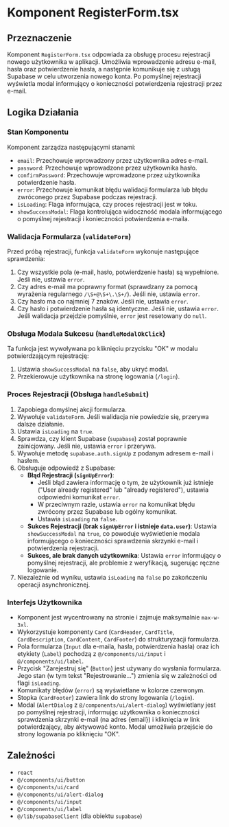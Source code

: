 # Komponent RegisterForm.tsx

## Przeznaczenie

Komponent `RegisterForm.tsx` odpowiada za obsługę procesu rejestracji nowego użytkownika w aplikacji. Umożliwia wprowadzenie adresu e-mail, hasła oraz potwierdzenie hasła, a następnie komunikuje się z usługą Supabase w celu utworzenia nowego konta. Po pomyślnej rejestracji wyświetla modal informujący o konieczności potwierdzenia rejestracji przez e-mail.

## Logika Działania

### Stan Komponentu

Komponent zarządza następującymi stanami:
-   `email`: Przechowuje wprowadzony przez użytkownika adres e-mail.
-   `password`: Przechowuje wprowadzone przez użytkownika hasło.
-   `confirmPassword`: Przechowuje wprowadzone przez użytkownika potwierdzenie hasła.
-   `error`: Przechowuje komunikat błędu walidacji formularza lub błędu zwróconego przez Supabase podczas rejestracji.
-   `isLoading`: Flaga informująca, czy proces rejestracji jest w toku.
-   `showSuccessModal`: Flaga kontrolująca widoczność modala informującego o pomyślnej rejestracji i konieczności potwierdzenia e-maila.

### Walidacja Formularza (`validateForm`)

Przed próbą rejestracji, funkcja `validateForm` wykonuje następujące sprawdzenia:
1.  Czy wszystkie pola (e-mail, hasło, potwierdzenie hasła) są wypełnione. Jeśli nie, ustawia `error`.
2.  Czy adres e-mail ma poprawny format (sprawdzany za pomocą wyrażenia regularnego `/\S+@\S+\.\S+/`). Jeśli nie, ustawia `error`.
3.  Czy hasło ma co najmniej 7 znaków. Jeśli nie, ustawia `error`.
4.  Czy hasło i potwierdzenie hasła są identyczne. Jeśli nie, ustawia `error`.
Jeśli walidacja przejdzie pomyślnie, `error` jest resetowany do `null`.

### Obsługa Modala Sukcesu (`handleModalOkClick`)

Ta funkcja jest wywoływana po kliknięciu przycisku "OK" w modalu potwierdzającym rejestrację:
1.  Ustawia `showSuccessModal` na `false`, aby ukryć modal.
2.  Przekierowuje użytkownika na stronę logowania (`/login`).

### Proces Rejestracji (Obsługa `handleSubmit`)

1.  Zapobiega domyślnej akcji formularza.
2.  Wywołuje `validateForm`. Jeśli walidacja nie powiedzie się, przerywa dalsze działanie.
3.  Ustawia `isLoading` na `true`.
4.  Sprawdza, czy klient Supabase (`supabase`) został poprawnie zainicjowany. Jeśli nie, ustawia `error` i przerywa.
5.  Wywołuje metodę `supabase.auth.signUp` z podanym adresem e-mail i hasłem.
6.  Obsługuje odpowiedź z Supabase:
    *   **Błąd Rejestracji (`signUpError`)**: 
        *   Jeśli błąd zawiera informację o tym, że użytkownik już istnieje ("User already registered" lub "already registered"), ustawia odpowiedni komunikat `error`.
        *   W przeciwnym razie, ustawia `error` na komunikat błędu zwrócony przez Supabase lub ogólny komunikat.
        *   Ustawia `isLoading` na `false`.
    *   **Sukces Rejestracji (brak `signUpError` i istnieje `data.user`)**: Ustawia `showSuccessModal` na `true`, co powoduje wyświetlenie modala informującego o konieczności sprawdzenia skrzynki e-mail i potwierdzenia rejestracji.
    *   **Sukces, ale brak danych użytkownika**: Ustawia `error` informujący o pomyślnej rejestracji, ale problemie z weryfikacją, sugerując ręczne logowanie.
7.  Niezależnie od wyniku, ustawia `isLoading` na `false` po zakończeniu operacji asynchronicznej.

### Interfejs Użytkownika

-   Komponent jest wycentrowany na stronie i zajmuje maksymalnie `max-w-3xl`.
-   Wykorzystuje komponenty `Card` (`CardHeader`, `CardTitle`, `CardDescription`, `CardContent`, `CardFooter`) do strukturyzacji formularza.
-   Pola formularza (`Input` dla e-maila, hasła, potwierdzenia hasła) oraz ich etykiety (`Label`) pochodzą z `@/components/ui/input` i `@/components/ui/label`.
-   Przycisk "Zarejestruj się" (`Button`) jest używany do wysłania formularza. Jego stan (w tym tekst "Rejestrowanie...") zmienia się w zależności od flagi `isLoading`.
-   Komunikaty błędów (`error`) są wyświetlane w kolorze czerwonym.
-   Stopka (`CardFooter`) zawiera link do strony logowania (`/login`).
-   Modal (`AlertDialog` z `@/components/ui/alert-dialog`) wyświetlany jest po pomyślnej rejestracji, informując użytkownika o konieczności sprawdzenia skrzynki e-mail (na adres {email}) i kliknięcia w link potwierdzający, aby aktywować konto. Modal umożliwia przejście do strony logowania po kliknięciu "OK".

## Zależności

-   `react`
-   `@/components/ui/button`
-   `@/components/ui/card`
-   `@/components/ui/alert-dialog`
-   `@/components/ui/input`
-   `@/components/ui/label`
-   `@/lib/supabaseClient` (dla obiektu `supabase`)
